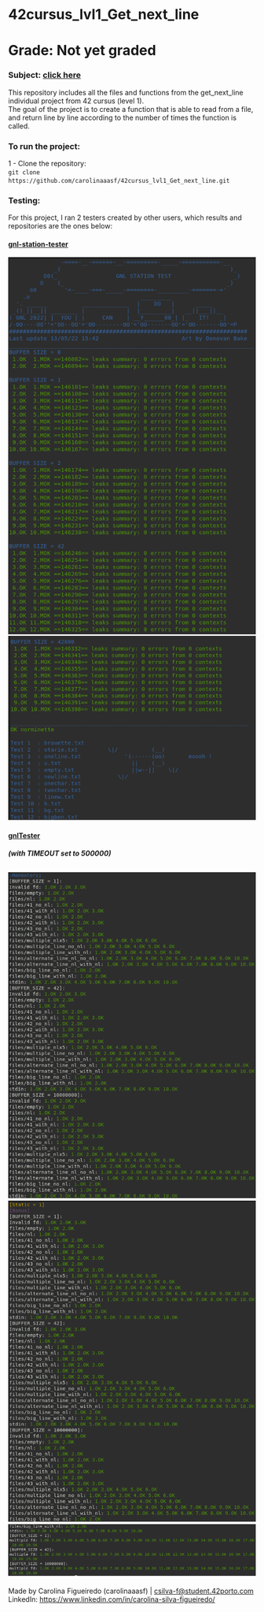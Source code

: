 # 42cursus_lvl1_Get_next_line
# Grade: Not yet graded
### Subject: [click here](Extras/en.subject.pdf)
This repository includes all the files and functions from the get_next_line individual project from 42 cursus (level 1). <br />
The goal of the project is to create a function that is able to read from a file, and return line by line according to the number of times the function is called.

### To run the project:
1 - Clone the repository:<br />
`git clone https://github.com/carolinaaasf/42cursus_lvl1_Get_next_line.git`

### Testing:
For this project, I ran 2 testers created by other users, which results and repositories are the ones below:<br />
#### [gnl-station-tester](https://github.com/kodpe/gnl-station-tester) <br />
![Alt text](Extras/station_tester_1.png "station_tester_1") <br />
![Alt text](Extras/station_tester_2.png "station_tester_2") <br />

#### [gnlTester](https://github.com/Tripouille/gnlTester) <br />
##### (with TIMEOUT set to 500000) <br />
![Alt text](Extras/gnlTester_mandatory.png "gnlTester_mandatory") <br />
![Alt text](Extras/gnlTester_bonus1.png "gnlTester_bonus1") <br />
![Alt text](Extras/gnlTester_bonus2.png "gnlTester_bonus2") <br />
--------
Made by Carolina Figueiredo (carolinaaasf) | csilva-f@student.42porto.com <br />
LinkedIn: https://www.linkedin.com/in/carolina-silva-figueiredo/
